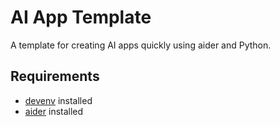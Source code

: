 # AI App Template

A template for creating AI apps quickly using aider and Python.

## Requirements

- [devenv](https://devenv.sh/) installed
- [aider](https://aider.chat/) installed

